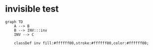 # invisible test

```mermaid
graph TD
    A --> B
    B --> INV:::inv
    INV --> C

    classDef inv fill:#ffffff00,stroke:#ffffff00,color:#ffffff00;
```
